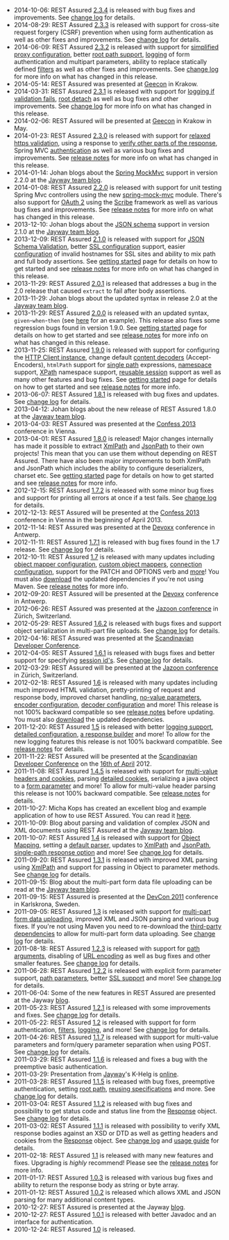   * 2014-10-06: REST Assured [2.3.4](http://dl.bintray.com/johanhaleby/generic/rest-assured-2.3.4-dist.zip) is released with bug fixes and improvements. See [change log](https://raw.githubusercontent.com/jayway/rest-assured/master/changelog.txt) for details.
  * 2014-08-29: REST Assured [2.3.3](http://dl.bintray.com/johanhaleby/generic/rest-assured-2.3.3-dist.zip) is released with support for cross-site request forgery (CSRF) prevention when using form authentication as well as other fixes and improvements. See [change log](https://raw.githubusercontent.com/jayway/rest-assured/master/changelog.txt) for details.
  * 2014-06-09: REST Assured [2.3.2](http://dl.bintray.com/johanhaleby/generic/rest-assured-2.3.2-dist.zip) is released with support for [simplified proxy configuration](Usage#proxy-configuration), better [root path support](Usage#root-path), [logging](Usage#logging) of form authentication and multipart parameters, ability to replace statically defined [filters](Usage#filters) as well as other fixes and improvements. See [change log](https://raw.githubusercontent.com/jayway/rest-assured/master/changelog.txt) for more info on what has changed in this release.
  * 2014-05-14: REST Assured was presented at [Geecon](http://2014.geecon.org/) in Krakow.
  * 2014-03-31: REST Assured [2.3.1](http://dl.bintray.com/johanhaleby/generic/rest-assured-2.3.1-dist.zip) is released with support for [logging if validation fails](Usage#log-if-validation-fails), [root detach](Usage#root-path) as well as bug fixes and other improvements. See [change log](https://raw.githubusercontent.com/jayway/rest-assured/master/changelog.txt) for more info on what has changed in this release.
  * 2014-02-06: REST Assured will be presented at [Geecon](http://2014.geecon.org/) in Krakow in May.
  * 2014-01-23: REST Assured [2.3.0](http://dl.bintray.com/johanhaleby/generic/rest-assured-2.3.0-dist.zip) is released with support for [relaxed https validation](Usage#ssl), using a response to [verify other parts of the response](Usage#use-the-response-to-verify-other-parts-of-the-response), Spring MVC [authentication](Usage#spring-mvc-authentication) as well as various bug fixes and improvements. See [release notes](ReleaseNotes23) for more info on what has changed in this release.
  * 2014-01-14: Johan blogs about the [Spring MockMvc](Usage#spring-mock-mvc-module) support in version 2.2.0 at the [Jayway team blog](http://www.jayway.com/2014/01/14/unit-testing-spring-mvc-controllers-with-rest-assured/).
  * 2014-01-08: REST Assured [2.2.0](https://rest-assured.googlecode.com/files/rest-assured-2.2.0-dist.zip) is released with support for unit testing Spring Mvc controllers using the new [spring-mock-mvc](Usage#spring-mock-mvc-module) module. There's also support for [OAuth 2](Usage#oauth) using the [Scribe](https://github.com/fernandezpablo85/scribe-java) framework as well as various bug fixes and improvements. See [release notes](ReleaseNotes22) for more info on what has changed in this release.
  * 2013-12-10: Johan blogs about the [JSON schema](Usage#json-schema-validation) support in version 2.1.0 at the [Jayway team blog](http://www.jayway.com/2013/12/10/json-schema-validation-with-rest-assured/).
  * 2013-12-09: REST Assured [2.1.0](https://rest-assured.googlecode.com/files/rest-assured-2.1.0-dist.zip) is released with support for [JSON Schema Validation](Usage#json-schema-validation), better [SSL configuration](Usage#ssl-config) support, easier [configuration](Usage#ssl-invalid-hostname) of invalid hostnames for SSL sites and ability to mix path and full body assertions. See [getting started](GettingStarted) page for details on how to get started and see [release notes](ReleaseNotes21) for more info on what has changed in this release.
  * 2013-11-29: REST Assured [2.0.1](https://rest-assured.googlecode.com/files/rest-assured-2.0.1-dist.zip) is released that addresses a bug in the 2.0 release that caused `extract` to fail after body assertions.
  * 2013-11-29: Johan blogs about the updated syntax in release 2.0 at the [Jayway team blog](http://www.jayway.com/2013/11/29/rest-assured-2-0-testing-your-rest-services-is-easier-than-ever/).
  * 2013-11-29: REST Assured [2.0.0](https://rest-assured.googlecode.com/files/rest-assured-2.0.0-dist.zip) is released with an updated syntax, `given`-`when`-`then` (see [here](Usage#extracting-values-from-the-response-after-validation) for an example). This release also fixes some regression bugs found in version 1.9.0. See [getting started](GettingStarted) page for details on how to get started and see [release notes](ReleaseNotes20) for more info on what has changed in this release.
  * 2013-11-25: REST Assured [1.9.0](https://rest-assured.googlecode.com/files/rest-assured-1.9.0-dist.zip) is released with support for configuring the [HTTP Client instance](Usage#http-client-config),  change default [content decoders](Usage#decoder-config) (Accept-Encoders), `htmlPath` support for [single path](Usage#single-path) expressions, [namespace](Usage#xml-namespaces) support, [XPath](Usage#xpath) namespace support, [reusable session](Usage#session-filter) support as well as many other features and bug fixes. See [getting started](GettingStarted) page for details on how to get started and see [release notes](ReleaseNotes19) for more info.
  * 2013-06-07: REST Assured [1.8.1](https://rest-assured.googlecode.com/files/rest-assured-1.8.1-dist.zip) is released with bug fixes and updates. See [change log](http://github.com/jayway/rest-assured/raw/master/changelog.txt) for details.
  * 2013-04-12: Johan blogs about the new release of REST Assured 1.8.0 at the [Jayway team blog](http://www.jayway.com/2013/04/12/whats-new-in-rest-assured-1-8/).
  * 2013-04-03: REST Assured was presented at the [Confess 2013](https://2013.con-fess.com/sessions/-/details/60/Do-you-REST-Assured) conference in Vienna.
  * 2013-04-01: REST Assured [1.8.0](https://rest-assured.googlecode.com/files/rest-assured-1.8.0-dist.zip) is released! Major changes internally has made it possible to extract [XmlPath](http://rest-assured.googlecode.com/svn/tags/1.8.0/apidocs/com/jayway/restassured/path/xml/XmlPath.html) and [JsonPath](http://rest-assured.googlecode.com/svn/tags/1.8.0/apidocs/com/jayway/restassured/path/json/JsonPath.html) to their own projects! This mean that you can use them without depending on REST Assured. There have also been major improvements to both XmlPath and JsonPath which includes the ability to configure deserializers, charset etc. See [getting started](GettingStarted) page for details on how to get started and see [release notes](ReleaseNotes18) for more info.
  * 2012-12-15: REST Assured [1.7.2](http://rest-assured.googlecode.com/files/rest-assured-1.7.2.zip) is released with some minor bug fixes and support for printing all errors at once if a test fails. See [change log](http://github.com/jayway/rest-assured/raw/master/changelog.txt) for details.
  * 2012-12-13: REST Assured will be presented at the [Confess 2013](https://2013.con-fess.com/sessions/-/details/60/Do-you-REST-Assured) conference in Vienna in the beginning of April 2013.
  * 2012-11-14: REST Assured was presented at the [Devoxx](http://www.devoxx.com/display/DV12/Do+you+REST+Assured) conference in Antwerp.
  * 2012-11-11: REST Assured [1.7.1](http://rest-assured.googlecode.com/files/rest-assured-1.7.1.zip) is released with bug fixes found in the 1.7 release. See [change log](http://github.com/jayway/rest-assured/raw/master/changelog.txt) for details.
  * 2012-10-11: REST Assured [1.7](http://rest-assured.googlecode.com/files/rest-assured-1.7.zip) is released with many updates including [object mapper configuration](Usage#configuration), [custom object mappers](Usage#custom), [connection configuration](Usage#connection-config), support for the PATCH and OPTIONS verb and [more](http://github.com/jayway/rest-assured/raw/master/changelog.txt)! You must also [download](http://rest-assured.googlecode.com/files/rest-assured-dependencies.zip) the updated dependencies if you're not using Maven. See [release notes](ReleaseNotes17) for more info.
  * 2012-09-20: REST Assured will be presented at the [Devoxx](http://www.devoxx.com/display/DV12/Do+you+REST+Assured) conference in Antwerp.
  * 2012-06-26: REST Assured was presented at the [Jazoon conference](http://jazoon.com/) in Zürich, Switzerland.
  * 2012-05-29: REST Assured [1.6.2](http://rest-assured.googlecode.com/files/rest-assured-1.6.2.zip) is released with bugs fixes and support object serialization in multi-part file uploads. See [change log](http://github.com/jayway/rest-assured/raw/master/changelog.txt) for details.
  * 2012-04-16: REST Assured was presented at the [Scandinavian Developer Conference](http://www.scandevconf.se/).
  * 2012-04-05: REST Assured [1.6.1](http://rest-assured.googlecode.com/files/rest-assured-1.6.1.zip) is released with bugs fixes and better support for specifying [session id's](Usage#session-support). See [change log](http://github.com/jayway/rest-assured/raw/master/changelog.txt) for details.
  * 2012-03-29: REST Assured will be presented at the [Jazoon conference](http://jazoon.com/2012/) in Zürich, Switzerland.
  * 2012-02-18: REST Assured [1.6](http://rest-assured.googlecode.com/files/rest-assured-1.6.zip) is released with many updates including much improved HTML validation, pretty-printing of request and response body, improved charset handling, [no-value parameters](Usage#no-value-parameter), [encoder configuration](Usage#encoder-config), [decoder configuration](Usage#decoder-config) and more! This release is not 100% backward compatible so see [release notes](ReleaseNotes16) before updating. You must also [download](http://rest-assured.googlecode.com/files/rest-assured-dependencies.zip) the updated dependencies.
  * 2011-12-20: REST Assured [1.5](http://rest-assured.googlecode.com/files/rest-assured-1.5.zip) is released with better [logging support](Usage#logging), [detailed configuration](Usage#detailed-configuration), [a response builder](Usage#response-builder) and more! To allow for the new logging features this release is not 100% backward compatible. See [release notes](ReleaseNotes15) for details.
  * 2011-11-22: REST Assured will be presented at the [Scandinavian Developer Conference](http://www.scandevconf.se/) on the [16th of April](http://www.scandevconf.se/2012/conference/detailed-program/) 2012.
  * 2011-11-08: REST Assured [1.4.5](http://rest-assured.googlecode.com/files/rest-assured-1.4.5.zip) is released with support for [multi-value headers and cookies](Usage#multi-value-headers-and-cookies), parsing [detailed cookies](Usage#detailed-cookies), serializing a java object to a [form parameter](Usage#content-type-based-serialization) and more! To allow for multi-value header parsing this release is not 100% backward compatible. See [release notes](ReleaseNotes145) for details.
  * 2011-10-27: Micha Kops has created an excellent blog and example application of how to use REST Assured. You can read it [here](http://www.hascode.com/2011/10/testing-restful-web-services-made-easy-using-the-rest-assured-framework/).
  * 2011-10-09: Blog about parsing and validation of complex JSON and XML documents using REST Assured at the [Jayway team blog](http://blog.jayway.com/2011/10/09/simple-parsing-of-complex-json-and-xml-documents-in-java/).
  * 2011-10-07: REST Assured [1.4](http://rest-assured.googlecode.com/files/rest-assured-1.4.zip) is released with support for [Object Mapping](Usage#object-mapping), setting a [default parser](Usage#default-parser), updates to [XmlPath](http://rest-assured.googlecode.com/svn/tags/1.4/apidocs/com/jayway/restassured/path/xml/XmlPath.html) and [JsonPath](http://rest-assured.googlecode.com/svn/tags/1.4/apidocs/com/jayway/restassured/path/json/JsonPath.html), [single-path response option](Usage#single-path) and more! See [change log](http://github.com/jayway/rest-assured/raw/master/changelog.txt) for details.
  * 2011-09-20: REST Assured [1.3.1](http://rest-assured.googlecode.com/files/rest-assured-1.3.1.zip) is released with improved XML parsing using [XmlPath](http://rest-assured.googlecode.com/svn/tags/1.3.1/apidocs/com/jayway/restassured/path/xml/XmlPath.html) and support for passing in Object to parameter methods. See [change log](http://github.com/jayway/rest-assured/raw/master/changelog.txt) for details.
  * 2011-09-15: Blog about the multi-part form data file uploading can be read at the [Jayway team blog](http://blog.jayway.com/2011/09/15/multipart-form-data-file-uploading-made-simple-with-rest-assured/).
  * 2011-09-15: REST Assured is presented at the [DevCon 2011](http://telecomcity.org/hem/devcon11.aspx) conference in Karlskrona, Sweden.
  * 2011-09-05: REST Assured [1.3](http://rest-assured.googlecode.com/files/rest-assured-1.3.zip) is released with support for [multi-part form data uploading](Usage#multi-part-form-data), improved XML and JSON parsing and various bug fixes. If you're not using Maven you need to re-download the [third-party dependencies](http://rest-assured.googlecode.com/files/rest-assured-legacy-dependencies.zip) to allow for multi-part form data uploading. See [change log](http://github.com/jayway/rest-assured/raw/master/changelog.txt) for details.
  * 2011-08-18: REST Assured [1.2.3](http://rest-assured.googlecode.com/files/rest-assured-1.2.3.zip) is released with support for [path arguments](Usage#path-arguments), disabling of [URL encoding](Usage#url-encoding) as well as bug fixes and other smaller features. See [change log](http://github.com/jayway/rest-assured/raw/master/changelog.txt) for details.
  * 2011-06-28: REST Assured [1.2.2](http://rest-assured.googlecode.com/files/rest-assured-1.2.2.zip) is released with explicit form parameter support, [path parameters](Usage#path-parameters), better [SSL support](Usage#ssl) and more! See [change log](http://github.com/jayway/rest-assured/raw/master/changelog.txt) for details.
  * 2011-06-04: Some of the new features in REST Assured are presented at the Jayway [blog](http://blog.jayway.com/2011/06/04/is-your-rest-assured/).
  * 2011-05-23: REST Assured [1.2.1](http://rest-assured.googlecode.com/files/rest-assured-1.2.1.zip) is released with some improvements and fixes. See [change log](http://github.com/jayway/rest-assured/raw/master/changelog.txt) for details.
  * 2011-05-22: REST Assured [1.2](http://rest-assured.googlecode.com/files/rest-assured-1.2.zip) is released with support for form authentication, [filters](Usage#filters), [logging](Usage#logging), and more! See [change log](http://github.com/jayway/rest-assured/raw/master/changelog.txt) for details.
  * 2011-04-26: REST Assured [1.1.7](http://rest-assured.googlecode.com/files/rest-assured-1.1.7.zip) is released with support for multi-value parameters and form/query parameter separation when using POST. See [change log](http://github.com/jayway/rest-assured/raw/master/changelog.txt) for details.
  * 2011-03-29: REST Assured [1.1.6](http://rest-assured.googlecode.com/files/rest-assured-1.1.6.zip) is released and fixes a bug with the preemptive basic authentication.
  * 2011-03-29: Presentation from [Jayway](http://www.jayway.com)'s K-Helg is [online](http://rest-assured.googlecode.com/files/rest-assured-khelg-2011.pdf).
  * 2011-03-28: REST Assured [1.1.5](http://rest-assured.googlecode.com/files/rest-assured-1.1.5.zip) is released with bug fixes, preemptive authentication, setting [root path](Usage#root-path), [reusing specifications](Usage#specification-re-use) and more. See [change log](http://github.com/jayway/rest-assured/raw/master/changelog.txt) for details.
  * 2011-03-04: REST Assured [1.1.2](http://rest-assured.googlecode.com/files/rest-assured-1.1.2.zip) is released with bug fixes and possibility to get status code and status line from the [Response](http://rest-assured.googlecode.com/svn/tags/1.1.5/apidocs/com/jayway/restassured/response/Response.html) object. See [change log](http://github.com/jayway/rest-assured/raw/master/changelog.txt) for details.
  * 2011-03-02: REST Assured [1.1.1](http://rest-assured.googlecode.com/files/rest-assured-1.1.1.zip) is released with possibility to verify XML response bodies against an XSD or DTD as well as getting headers and cookies from the [Response](http://rest-assured.googlecode.com/svn/tags/1.1.5/apidocs/com/jayway/restassured/response/Response.html) object. See [change log](http://github.com/jayway/rest-assured/raw/master/changelog.txt) and [usage guide](Usage) for details.
  * 2011-02-18: REST Assured [1.1](http://rest-assured.googlecode.com/files/rest-assured-1.1.zip) is released with many new features and fixes. Upgrading is _highly_ recommend! Please see the [release notes](ReleaseNotes11) for more info.
  * 2011-01-17: REST Assured [1.0.3](http://rest-assured.googlecode.com/files/rest-assured-1.0.3.zip) is released with various bug fixes and ability to return the response body as string or byte array.
  * 2011-01-12: REST Assured [1.0.2](http://rest-assured.googlecode.com/files/rest-assured-1.0.2.zip) is released which allows XML and JSON parsing for many additional content types.
  * 2010-12-27: REST Assured is presented at the Jayway [blog](http://blog.jayway.com/2010/12/27/rest-assured-or-how-to-easily-test-rest-services-in-java/).
  * 2010-12-27: REST Assured [1.0.1](http://rest-assured.googlecode.com/files/rest-assured-1.0.1.zip) is released with better Javadoc and an interface for authentication.
  * 2010-12-24: REST Assured [1.0](http://rest-assured.googlecode.com/files/rest-assured-1.0.zip) is released.
